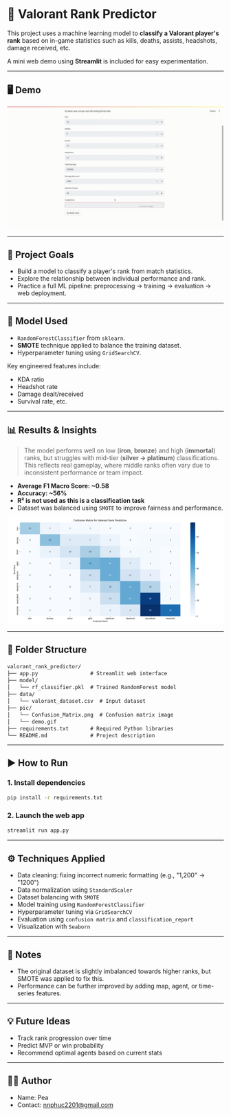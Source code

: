 # 🎯 Valorant Rank Predictor

This project uses a machine learning model to **classify a Valorant player's rank** based on in-game statistics such as kills, deaths, assists, headshots, damage received, etc.

A mini web demo using **Streamlit** is included for easy experimentation.

---

## 🖥️ Demo
![Demo](pic/demo.gif)

---

## 🚀 Project Goals

- Build a model to classify a player's rank from match statistics.
- Explore the relationship between individual performance and rank.
- Practice a full ML pipeline: preprocessing → training → evaluation → web deployment.

---

## 🧠 Model Used

- `RandomForestClassifier` from `sklearn`.
- **SMOTE** technique applied to balance the training dataset.
- Hyperparameter tuning using `GridSearchCV`.

Key engineered features include:
- KDA ratio
- Headshot rate
- Damage dealt/received
- Survival rate, etc.

---

## 📊 Results & Insights

> The model performs well on low (**iron**, **bronze**) and high (**immortal**) ranks, but struggles with mid-tier (**silver → platinum**) classifications.  
> This reflects real gameplay, where middle ranks often vary due to inconsistent performance or team impact.

- **Average F1 Macro Score: ~0.58**
- **Accuracy: ~56%**
- **R² is not used as this is a classification task**
- Dataset was balanced using `SMOTE` to improve fairness and performance.

![ConfusionMatrix](pic/Confusion_Matrix.png)

---

## 📁 Folder Structure

```
valorant_rank_predictor/
├── app.py                 # Streamlit web interface
├── model/
│   └── rf_classifier.pkl  # Trained RandomForest model
├── data/
│   └── valorant_dataset.csv  # Input dataset
├── pic/
│   └── Confusion_Matrix.png  # Confusion matrix image
│   └── demo.gif
├── requirements.txt       # Required Python libraries
└── README.md              # Project description
```

---

## ▶️ How to Run

### 1. Install dependencies
```bash
pip install -r requirements.txt
```

### 2. Launch the web app
```bash
streamlit run app.py
```

---

## ⚙️ Techniques Applied

- Data cleaning: fixing incorrect numeric formatting (e.g., "1,200" → "1200")
- Data normalization using `StandardScaler`
- Dataset balancing with `SMOTE`
- Model training using `RandomForestClassifier`
- Hyperparameter tuning via `GridSearchCV`
- Evaluation using `confusion matrix` and `classification_report`
- Visualization with `Seaborn`

---

## 📌 Notes

- The original dataset is slightly imbalanced towards higher ranks, but SMOTE was applied to fix this.
- Performance can be further improved by adding map, agent, or time-series features.

---

## 💡 Future Ideas

- Track rank progression over time
- Predict MVP or win probability
- Recommend optimal agents based on current stats

---

## 👨‍💻 Author

- Name: Pea
- Contact: nnphuc2201@gmail.com